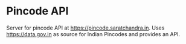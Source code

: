 # Pincode API

Server for pincode API  at https://pincode.saratchandra.in. Uses https://data.gov.in as source for Indian Pincodes and provides an API.